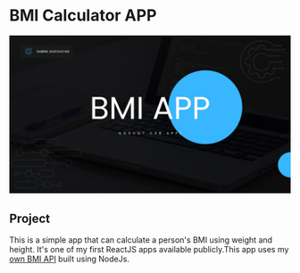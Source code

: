 # BMI Calculator APP

![](thumb.jpg)

## Project

This is a simple app that can calculate a person's BMI using weight and height. It's one of my first ReactJS apps available publicly.This app uses my [own BMI API](https://github.com/GabrielGustavoMS/BMICalculatorAPI) built using NodeJs.
